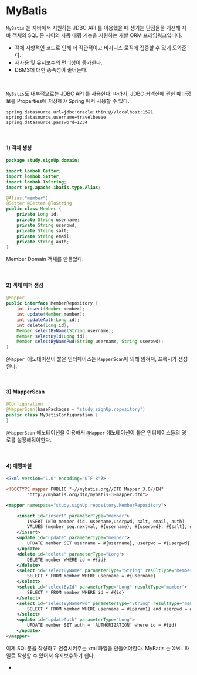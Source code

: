 # MyBatis

`MyBatis` 는 자바에서 지원하는 JDBC API 를 이용했을 때 생기는 단점들을 개선해 자바 객체와 SQL 문 사이의 자동 매핑 기능을 지원하는 개발 ORM 프레임워크입니다. 

- 객체 지향적인 코드로 인해 더 직관적이고 비지니스 로직에 집중할 수 있게 도와준다.
- 재사용 및 유지보수의 편리성이 증가한다.
- DBMS에 대한 종속성이 줄어든다.

<br>

`MyBatis`도 내부적으로는 JDBC API 를 사용한다. 따라서, JDBC 커넥션에 관한 메타정보를 Properties에 저장해야 Spring 에서 사용할 수 있다.

```properties
spring.datasource.url=jdbc:oracle:thin:@//localhost:1521
spring.datasource.username=travelbeeee
spring.datasource.password=1234
```

<br>

#### **1) 객체 생성**

```java
package study.signUp.domain;

import lombok.Getter;
import lombok.Setter;
import lombok.ToString;
import org.apache.ibatis.type.Alias;

@Alias("member")
@Setter @Getter @ToString
public class Member {
    private Long id;
    private String username;
    private String userpwd;
    private String salt;
    private String email;
    private String auth;
}
```

Member Domain 객체를 만들었다.

<br>

#### 2) 객체 매퍼 생성

```java
@Mapper
public interface MemberRepository {
    int insert(Member member);
    int update(Member member);
    int updateAuth(Long id);
    int delete(Long id);
    Member selectByName(String username);
    Member selectById(Long id);
    Member selectByNamePwd(String username, String userpwd);
}
```

`@Mapper `애노테이션이 붙은 인터페이스는 `MapperScan`에 의해 읽혀져, 프록시가 생성된다.

<br>

#### 3) MapperScan

```java
@Configuration
@MapperScan(basePackages = "study.signUp.repository")
public class MyBatisConfiguration {
}

```

`@MapperScan` 애노테이션을 이용해서 `@Mapper` 애노테이션이 붙은 인터페이스들의 경로를 설정해줘야한다. 

<br>

#### 4) 매핑파일

```xml
<?xml version="1.0" encoding="UTF-8"?>

<!DOCTYPE mapper PUBLIC "-//mybatis.org//DTD Mapper 3.0//EN"
        "http://mybatis.org/dtd/mybatis-3-mapper.dtd">

<mapper namespace="study.signUp.repository.MemberRepository">

    <insert id="insert" parameterType="member">
        INSERT INTO member (id, username,userpwd, salt, email, auth)
        VALUES (member_seq.nextval, #{username}, #{userpwd}, #{salt}, #{email}, 'UNAUTHORIZATION')
    </insert>
    <update id="update" parameterType="member">
        UPDATE member SET username = #{username}, userpwd = #{userpwd}, email = #{email} WHERE id = #{id}
    </update>
    <delete id="delete" parameterType="Long">
        DELETE member WHERE id = #{id}
    </delete>
    <select id="selectByName" parameterType="String" resultType="member">
        SELECT * FROM member WHERE username = #{username}
    </select>
    <select id="selectById" parameterType="Long" resultType="member">
        SELECT * FROM member WHERE id = #{id}
    </select>
    <select id="selectByNamePwd" parameterType="String" resultType="member">
        SELECT * FROM member WHERE username = #{param1} and userpwd = #{param2}
    </select>
    <update id="updateAuth" parameterType="Long">
        UPDATE member SET auth = 'AUTHORIZATION' where id = #{id}
    </update>
</mapper>
```

이제 SQL문을 작성하고 연결시켜주는 xml 파일을 만들어야한다. MyBatis 는 XML 파일로 작성할 수 있어서 유지보수하기 쉽다.

- 

